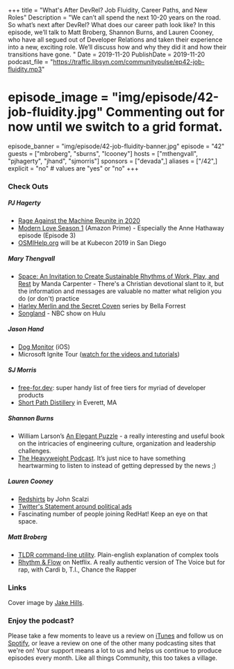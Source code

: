 +++
title = "What's After DevRel? Job Fluidity, Career Paths, and New Roles"
Description = "We can’t all spend the next 10-20 years on the road. So what’s next after DevRel? What does our career path look like? In this episode, we’ll talk to Matt Broberg, Shannon Burns, and Lauren Cooney, who have all segued out of Developer Relations and taken their experience into a new, exciting role. We’ll discuss how and why they did it and how their transitions have gone. "
Date = 2019-11-20
PublishDate = 2019-11-20
podcast_file = "https://traffic.libsyn.com/communitypulse/ep42-job-fluidity.mp3"
# episode_image = "img/episode/42-job-fluidity.jpg" Commenting out for now until we switch to a grid format.
episode_banner = "img/episode/42-job-fluidity-banner.jpg"
episode = "42"
guests = ["mbroberg", "sburns", "lcooney"]
hosts = ["mthengvall", "pjhagerty", "jhand", "sjmorris"]
sponsors = ["devada",]
aliases = ["/42",]
explicit = "no" # values are "yes" or "no"
+++

### Check Outs

##### PJ Hagerty
* [Rage Against the Machine Reunite in 2020](https://livemusicblog.com/news/rage-against-the-machine-instagram-account-teases-2020-return/)
* [Modern Love Season 1](https://amzn.to/2rVB6sX) (Amazon Prime) - Especially the Anne Hathaway episode (Episode 3)
* [OSMIHelp.org](OSMIHelp.org) will be at Kubecon 2019 in San Diego


##### Mary Thengvall
* [Space: An Invitation to Create Sustainable Rhythms of Work, Play, and Rest](https://amzn.to/2BZh5Ui) by Manda Carpenter - There's a Christian devotional slant to it, but the information and messages are valuable no matter what religion you do (or don't) practice
* [Harley Merlin and the Secret Coven](https://amzn.to/2JHLmLD) series by Bella Forrest
* [Songland](https://www.nbc.com/songland) - NBC show on Hulu


##### Jason Hand
* [Dog Monitor](https://apps.apple.com/us/app/dog-monitor/id626789870) (iOS)
* Microsoft Ignite Tour ([watch for the videos and tutorials](https://www.microsoft.com/en-us/ignite))


##### SJ Morris
* [free-for.dev](https://free-for.dev): super handy list of free tiers for myriad of developer products
* [Short Path Distillery](https://shortpathdistillery.com/) in Everett, MA


##### Shannon Burns
* William Larson’s [An Elegant Puzzle](https://amzn.to/2QDxI08) - a really interesting and useful book on the intricacies of engineering culture, organization and leadership challenges.
* [The Heavyweight Podcast](https://gimletmedia.com/shows/heavyweight). It’s just nice to have something heartwarming to listen to instead of getting depressed by the news ;)


##### Lauren Cooney
* [Redshirts](https://amzn.to/347NCnt) by John Scalzi
* [Twitter's Statement around political ads](https://twitter.com/jack/status/1189634360472829952)
* Fascinating number of people joining RedHat! Keep an eye on that space.


##### Matt Broberg
* [TLDR command-line utility](https://tldr.sh/). Plain-english explanation of complex tools
* [Rhythm & Flow](https://www.netflix.com/title/80216665) on Netflix. A really authentic version of The Voice but for rap, with Cardi b, T.I., Chance the Rapper

### Links
Cover image by [Jake Hills](https://unsplash.com/@jakehills).


### Enjoy the podcast?
Please take a few moments to leave us a review on [iTunes](https://itunes.apple.com/us/podcast/community-pulse/id1218368182?mt=2) and follow us on [Spotify](https://open.spotify.com/show/3I7g5WfMSgpWu38zZMjet?si=565TMb81SaWwrJYbAIeOxQ), or leave a review on one of the other many podcasting sites that we're on! Your support means a lot to us and helps us continue to produce episodes every month. Like all things Community, this too takes a village.
